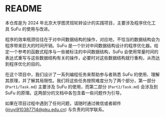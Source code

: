 # README

本仓库是为 2024 年北京大学图灵班轮转设计的实践项目，主要涉及程序优化工具 SuFu 的使用与改进。

程序的效率瓶颈往往在于对中间数据结构的操作，对应地，不恰当的数据结构会为程序带来巨大的时间开销。SuFu 是一个针对中间数据结构设计的程序优化器。给定一个参考的函数式程序与一些被标注的中间数据结构，SuFu 会使用常量时间的表达式重写与这些数据结构有关的操作，必要时对这些数据结构就行重构，从而达到程序优化的目的。

在这个项目中，我们设计了一系列编程任务来帮助参与者熟悉 SuFu 的使用、理解其原理，并了解其局限性。我们将这些任务按照难度分为了两个部分，第一部分 (`Part1/Task.md`) 主要涉及 SuFu 的使用，而第二部分 (`Part2/Task.md`) 会涉及到 SuFu 的原理。这两部分的文档中各包含着一些问题作为引导。

如果在项目过程中遇到了任何问题，请随时通过微信或者邮件 (jiruyi910387714@pku.edu.cn) 与负责的同学联系。